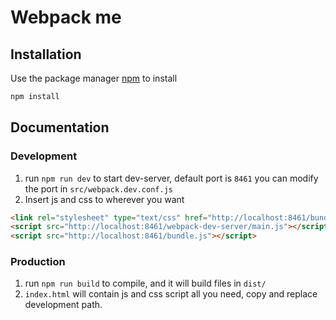 # Webpack me


## Installation

Use the package manager [npm](https://www.npmjs.com/) to install

```bash
npm install
```

## Documentation
### Development
1. run `npm run dev` to start dev-server, default port is `8461` you can modify the port in `src/webpack.dev.conf.js`
2. Insert js and css to wherever you want
```html
<link rel="stylesheet" type="text/css" href="http://localhost:8461/bundle.css" />
<script src="http://localhost:8461/webpack-dev-server/main.js"></script>
<script src="http://localhost:8461/bundle.js"></script>
```

### Production
1. run `npm run build` to compile, and it will build files in `dist/`
2. `index.html` will contain js and css script all you need, copy and replace development path.